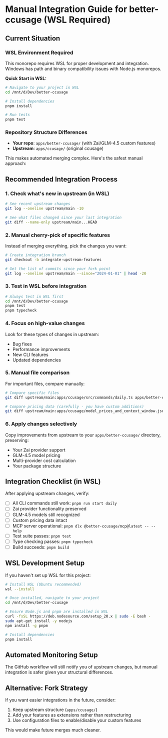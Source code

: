 # Manual Integration Guide for better-ccusage (WSL Required)

## Current Situation

### WSL Environment Required
This monorepo requires WSL for proper development and integration. Windows has path and binary compatibility issues with Node.js monorepos.

**Quick Start in WSL:**
```bash
# Navigate to your project in WSL
cd /mnt/d/Dev/better-ccusage

# Install dependencies
pnpm install

# Run tests
pnpm test
```

### Repository Structure Differences
- **Your repo**: `apps/better-ccusage/` (with Zai/GLM-4.5 custom features)
- **Upstream**: `apps/ccusage/` (original ccusage)

This makes automated merging complex. Here's the safest manual approach:

## Recommended Integration Process

### 1. Check what's new in upstream (in WSL)
```bash
# See recent upstream changes
git log --oneline upstream/main -10

# See what files changed since your last integration
git diff --name-only upstream/main...HEAD
```

### 2. Manual cherry-pick of specific features
Instead of merging everything, pick the changes you want:

```bash
# Create integration branch
git checkout -b integrate-upstream-features

# Get the list of commits since your fork point
git log --oneline upstream/main --since="2024-01-01" | head -20
```

### 3. Test in WSL before integration
```bash
# Always test in WSL first
cd /mnt/d/Dev/better-ccusage
pnpm test
pnpm typecheck
```

### 4. Focus on high-value changes
Look for these types of changes in upstream:
- Bug fixes
- Performance improvements
- New CLI features
- Updated dependencies

### 5. Manual file comparison
For important files, compare manually:

```bash
# Compare specific files
git diff upstream/main:apps/ccusage/src/commands/daily.ts apps/better-ccusage/src/commands/daily.ts

# Compare pricing data (carefully - you have custom additions)
git diff upstream/main:apps/ccusage/model_prices_and_context_window.json apps/better-ccusage/model_prices_and_context_window.json
```

### 6. Apply changes selectively
Copy improvements from upstream to your `apps/better-ccusage/` directory, preserving:
- Your Zai provider support
- GLM-4.5 model pricing
- Multi-provider cost calculation
- Your package structure

## Integration Checklist (in WSL)

After applying upstream changes, verify:

- [ ] All CLI commands still work: `pnpm run start daily`
- [ ] Zai provider functionality preserved
- [ ] GLM-4.5 models still recognized
- [ ] Custom pricing data intact
- [ ] MCP server operational: `pnpm dlx @better-ccusage/mcp@latest -- --help`
- [ ] Test suite passes: `pnpm test`
- [ ] Type checking passes: `pnpm typecheck`
- [ ] Build succeeds: `pnpm build`

## WSL Development Setup

If you haven't set up WSL for this project:

```bash
# Install WSL (Ubuntu recommended)
wsl --install

# Once installed, navigate to your project
cd /mnt/d/Dev/better-ccusage

# Ensure Node.js and pnpm are installed in WSL
curl -fsSL https://deb.nodesource.com/setup_20.x | sudo -E bash -
sudo apt-get install -y nodejs
npm install -g pnpm

# Install dependencies
pnpm install
```

## Automated Monitoring Setup

The GitHub workflow will still notify you of upstream changes, but manual integration is safer given your structural differences.

## Alternative: Fork Strategy

If you want easier integrations in the future, consider:

1. Keep upstream structure (`apps/ccusage/`)
2. Add your features as extensions rather than restructuring
3. Use configuration files to enable/disable your custom features

This would make future merges much cleaner.